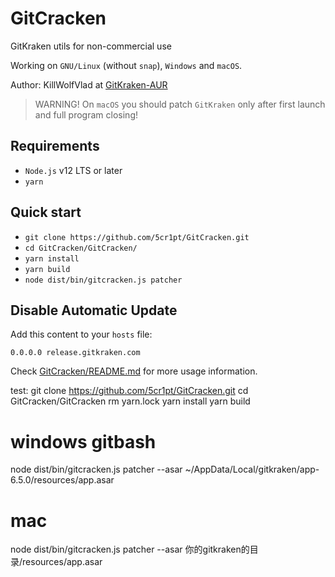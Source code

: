 # GitCracken
GitKraken utils for non-commercial use

Working on `GNU/Linux` (without `snap`), `Windows` and `macOS`.

Author: KillWolfVlad at [GitKraken-AUR](https://github.com/KillWolfVlad/GitKraken-AUR)

> WARNING! On `macOS` you should patch `GitKraken` only after first launch and full program closing!

## Requirements

- `Node.js` v12 LTS or later
- `yarn`

## Quick start

- `git clone https://github.com/5cr1pt/GitCracken.git`
- `cd GitCracken/GitCracken/`
- `yarn install`
- `yarn build`
- `node dist/bin/gitcracken.js patcher`

## Disable Automatic Update

Add this content to your `hosts` file:

```text
0.0.0.0 release.gitkraken.com
```

Check [GitCracken/README.md](https://github.com/5cr1pt/GitCracken/blob/master/GitCracken/README.md) for more usage information.

test:
git clone https://github.com/5cr1pt/GitCracken.git
cd GitCracken/GitCracken
rm yarn.lock
yarn install
yarn build
# windows gitbash
node dist/bin/gitcracken.js patcher --asar ~/AppData/Local/gitkraken/app-6.5.0/resources/app.asar
# mac 
node dist/bin/gitcracken.js patcher --asar 你的gitkraken的目录/resources/app.asar
